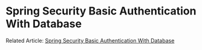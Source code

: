 # Spring Security Basic Authentication With Database

Related Article: [Spring Security Basic Authentication With Database](https://lorenzomiscoli.com/spring-security-basic-authentication-with-database)